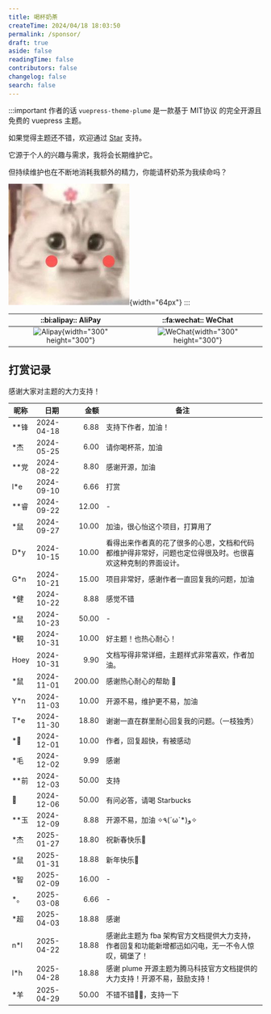 ```yaml
---
title: 喝杯奶茶
createTime: 2024/04/18 18:03:50
permalink: /sponsor/
draft: true
aside: false
readingTime: false
contributors: false
changelog: false
search: false
---
```


:::important 作者的话
`vuepress-theme-plume` 是一款基于 MIT协议 的完全开源且免费的 vuepress 主题。

如果觉得主题还不错，欢迎通过 [Star](https://github.com/pengzhanbo/vuepress-theme-plume) 支持。

它源于个人的兴趣与需求，我将会长期维护它。

但持续维护也在不断地消耗我额外的精力，你能请杯奶茶为我续命吗？

![cat](/images/sponsor/cute-cat.jpg){width="64px"}
:::

<div class="sponsor-table">

| ::bi:alipay:: AliPay                   | ::fa:wechat:: WeChat                      |
| :------------------------------------: | :---------------------------------------: |
| ![Alipay](https://static.pengzhanbo.cn/images/sponsor/ali_pay.jpg){width="300" height="300"} | ![WeChat](https://static.pengzhanbo.cn/images/sponsor/wechat_pay.jpg){width="300" height="300"} |

</div>

## 打赏记录

感谢大家对主题的大力支持！

<div class="sponsor-list">

| 昵称 | 日期       |   金额 | 备注                                           |
| ---- | ---------- | -----: | ---------------------------------------------- |
| **锋 | 2024-04-18 |   6.88 | 支持下作者，加油！                             |
| *杰  | 2024-05-25 |   6.00 | 请你喝杯茶，加油                               |
| **党 | 2024-08-22 |   8.80 | 感谢开源，加油                                 |
| l*e  | 2024-09-10 |   6.66 | 打赏                                           |
| **睿 | 2024-09-22 |  12.00 | -                                              |
| *鼠  | 2024-09-27 |  10.00 | 加油，很心怡这个项目，打算用了                 |
| D*y  | 2024-10-15 |  10.00 | 看得出来作者真的花了很多的心思，文档和代码都维护得非常好，问题也定位得很及时。也很喜欢这种克制的界面设计。 |
| G*n  | 2024-10-21 |  15.00 | 项目非常好，感谢作者一直回复我的问题，加油     |
| *健  | 2024-10-22 |   8.88 | 感觉不错                                       |
| *鼠  | 2024-10-23 |  50.00 | -                                              |
| *観  | 2024-10-31 |  10.00 | 好主题！也热心耐心！                           |
| Hoey | 2024-10-31 |   9.90 | 文档写得非常详细，主题样式非常喜欢，作者加油。 |
| *鼠  | 2024-11-01 | 200.00 | 感谢热心耐心的帮助 🙏                           |
| Y*n  | 2024-11-03 |  10.00 | 开源不易，维护更不易，加油                     |
| T*e  | 2024-11-30 |  18.80 | 谢谢一直在群里耐心回复我的问题。（一枝独秀）   |
| *🌙   | 2024-12-01 |  10.00 | 作者，回复超快，有被感动                       |
| *毛  | 2024-12-02 |   9.99 | 感谢                                           |
| **前 | 2024-12-03 |  50.00 | 支持                                           |
| 🐰    | 2024-12-06 |  50.00 | 有问必答，请喝 Starbucks                       |
| **玉 | 2024-12-09 |   8.88 | 开源不易，加油 ✧٩(ˊωˋ*)و✧                      |
| *杰  | 2025-01-27 |  18.80 | 祝新春快乐🐍                                    |
| *鼠  | 2025-01-31 |  18.88 | 新年快乐🎉                                      |
| *智  | 2025-02-09 |  16.00 | -                                              |
| *。  | 2025-03-08 |   6.66 | -                                              |
| *超  | 2025-04-03 |  18.88 | 感谢                                           |
| n*l  | 2025-04-22 |  18.88 | 感谢此主题为 fba 架构官方文档提供大力支持，作者回复和功能新增都迅如闪电，无一不令人惊叹，碉堡了！ |
| l*h  | 2025-04-28 |  18.88 | 感谢 plume 开源主题为腾马科技官方文档提供的大力支持！开源不易，鼓励支持！ |
| *羊  | 2025-04-29 |  50.00 | 不错不错👍🏻，支持一下                           |

</div>

<style>
.vp-doc .sponsor-table {
  display: flex;
  align-items: center;
  justify-content: center;
}

.vp-doc .sponsor-table img {
  width: 150px;
}

@media (min-width: 768px) {
  .vp-doc .sponsor-table img {
    width: 180px;
  }

  .vp-doc .sponsor-list table tr td:nth-child(1),
  .vp-doc .sponsor-list table tr td:nth-child(2),
  .vp-doc .sponsor-list table tr td:nth-child(3) {
    white-space: nowrap;
  }
}
</style>

